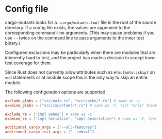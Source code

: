 # Config file

cargo-mutants looks for a `.cargo/mutants.toml` file in the root of the source
directory. If a config file exists, the values are appended to the corresponding
command-line arguments. (This may cause problems if you use `--` twice on the
command line to pass arguments to the inner test binary.)

Configured exclusions may be particularly when there are modules that are
inherently hard to test, and the project has made a decision to accept lower
test coverage for them.

Since Rust does not currently allow attributes such as `#[mutants::skip]` on `mod` statements or at module scope this is the only way to skip an entire module.

The following configuration options are supported:

```toml
exclude_globs = ["src/main.rs", "src/cache/*.rs"] # same as -e
examine_globs = ["src/important/*.rs"] # same as -f, test *only* these files

exclude_re = ["impl Debug"] # same as -E
examine_re = ["impl Serialize", "impl Deserialize"] # same as -F, test *only* matches

additional_cargo_args = ["--all-features"]
additional_cargo_test_args = ["--jobs=1"]
```
